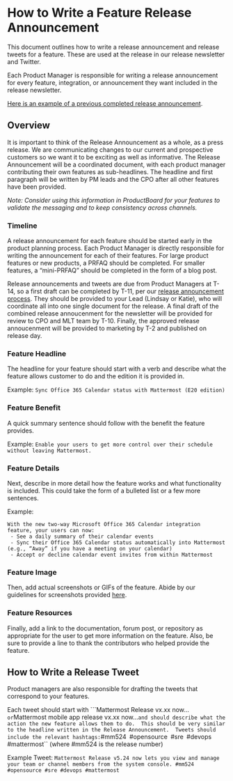 # How to Write a Feature Release Announcement

This document outlines how to write a release announcement and release tweets for a feature. These are used at the release in our release newsletter and Twitter.

Each Product Manager is responsible for writing a release announcement for every feature, integration, or announcement they want included in the release newsletter.

[Here is an example of a previous completed release announcement](https://docs.google.com/document/d/1BqgLFqvpYJFm6TfrqkCUyYIs666BL1nawpgw6a4CpGA/edit?usp=sharing).

## Overview

It is important to think of the Release Announcement as a whole, as a press release.  We are communicating changes to our current and prospective customers so we want it to be exciting as well as informative.  The Release Announcement will be a coordinated document, with each product manager contributing their own features as sub-headlines.  The headline and first paragraph will be written by PM leads and the CPO after all other features have been provided. 

*Note: Consider using this information in ProductBoard for your features to validate the messaging and to keep consistency across channels.* 

### Timeline
A release announcement for each feature should be started early in the product planning process. Each Product Manager is directly responsible for writing the announcement for each of their features. For large product features or new products, a PRFAQ should be completed. For smaller features, a “mini-PRFAQ” should be completed in the form of a blog post. 

Release announcements and tweets are due from Product Managers at T-14, so a first draft can be completed by T-11, per our [release announcement process](operations/messaging-and-math/how-to-guides-for-m-and-m/how-to-create-release-announcements). They should be provided to your Lead (Lindsay or Katie), who will coordinate all into one single document for the release. A final draft of the combined release annoucenment for the newsletter will be provided for review to CPO and MLT team by T-10. Finally, the approved release annoucenment will be provided to marketing by T-2 and published on release day. 

### Feature Headline

The headline for your feature should start with a verb and describe what the feature allows customer to do and the edition it is provided in. 

Example: ``Sync Office 365 Calendar status with Mattermost (E20 edition)``

### Feature Benefit

A quick summary sentence should follow with the benefit the feature provides. 

Example: ``Enable your users to get more control over their schedule without leaving Mattermost. ``

### Feature Details

Next, describe in more detail how the feature works and what functionality is included.  This could take the form of a bulleted list or a few more sentences.  

Example: 
``` none
With the new two-way Microsoft Office 365 Calendar integration feature, your users can now:
 - See a daily summary of their calendar events
 - Sync their Office 365 Calendar status automatically into Mattermost (e.g., “Away” if you have a meeting on your calendar)
 - Accept or decline calendar event invites from within Mattermost
```

### Feature Image

Then, add actual screenshots or GIFs of the feature.  Abide by our guidelines for screenshots provided [here](https://handbook.mattermost.com/operations/messaging-and-math/how-to-guides-for-m-and-m/how-to-create-screenshots-and-gifs). 

### Feature Resources

Finally, add a link to the documentation, forum post, or repository as appropriate for the user to get more information on the feature. Also, be sure to provide a line to thank the contributors who helped provide the feature.

## How to Write a Release Tweet

Product managers are also responsible for drafting the tweets that correspond to your features.   

Each tweet should start with ```Mattermost Release vx.xx now…`` or ``Mattermost mobile app release vx.xx now…`` and should describe what the action the new feature allows them to do.  This should be very similar to the headline written in the Release Announcement.  Tweets should include the relevant hashtags: ``#mm524`` ``#opensource`` ``#sre`` ``#devops`` ``#mattermost`` (where #mm524 is the release number)

Example Tweet: ```Mattermost Release v5.24 now lets you view and manage your team or channel members from the system console. #mm524 #opensource #sre #devops #mattermost```
